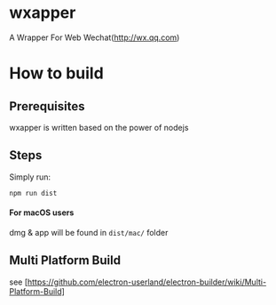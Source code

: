 # wxapper
A Wrapper For Web Wechat(http://wx.qq.com)

# How to build

## Prerequisites

wxapper is written based on the power of nodejs

## Steps

Simply run:

```
npm run dist
```

#### For macOS users

dmg & app will be found in `dist/mac/` folder

## Multi Platform Build

see [https://github.com/electron-userland/electron-builder/wiki/Multi-Platform-Build]

